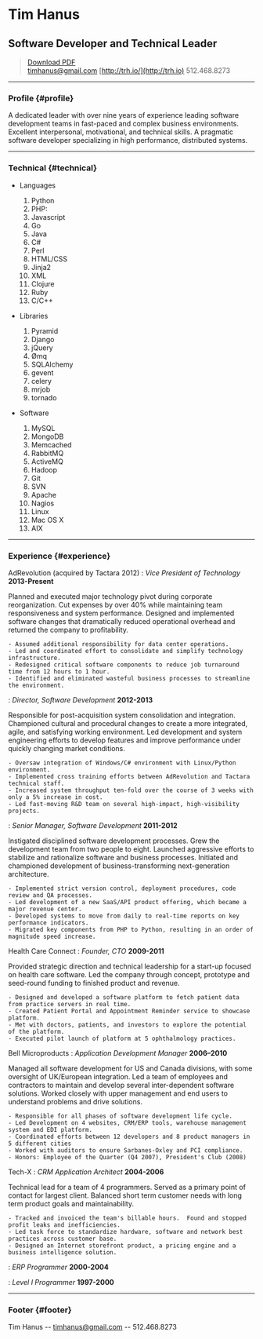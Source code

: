 # Tim Hanus
## Software Developer and Technical Leader

> [Download PDF](resume.pdf)  
> [timhanus@gmail.com](timhanus@gmail.com)
> [http://trh.io/](http://trh.io)
> 512.468.8273

------

### Profile {#profile}
A dedicated leader with over nine years of experience leading software development teams in fast-paced and complex business environments. Excellent interpersonal, motivational, and technical skills.  A pragmatic software developer specializing in high performance, distributed systems.  

------

### Technical {#technical}

* Languages
	1. Python
	1. PHP:
	1. Javascript
	1. Go
	1. Java
	1. C#
	1. Perl
	1. HTML/CSS
	1. Jinja2
	1. XML
	1. Clojure
	1. Ruby
	1. C/C++

* Libraries
	1. Pyramid
	1. Django 
	1. jQuery
	1. Ømq
	1. SQLAlchemy
	1. gevent
	1. celery
	1. mrjob
	1. tornado

* Software
	1. MySQL
	1. MongoDB
	1. Memcached
	1. RabbitMQ
	1. ActiveMQ
	1. Hadoop
	1. Git
	1. SVN
	1. Apache
	1. Nagios
	1. Linux
	1. Mac OS X
	1. AIX


------

### Experience {#experience}

AdRevolution (acquired by Tactara 2012)
: *Vice President of Technology*
 __2013-Present__

  Planned and executed major technology pivot during corporate reorganization.  Cut expenses by over 40% while maintaining team responsiveness and system performance. Designed and implemented software changes that dramatically reduced operational overhead and returned the company to profitability.

  	- Assumed additional responsibility for data center operations.
  	- Led and coordinated effort to consolidate and simplify technology infrastructure.
  	- Redesigned critical software components to reduce job turnaround time from 12 hours to 1 hour.
  	- Identified and eliminated wasteful business processes to streamline the environment.


: *Director, Software Development* 
  __2012-2013__

  Responsible for post-acquisition system consolidation and integration.  Championed cultural and procedural changes to create a more integrated, agile, and satisfying working environment.  Led development and system engineering efforts to develop features and improve performance under quickly changing market conditions.

  	- Oversaw integration of Windows/C# environment with Linux/Python environment.
  	- Implemented cross training efforts between AdRevolution and Tactara technical staff.
  	- Increased system throughput ten-fold over the course of 3 weeks with only a 5% increase in cost.
  	- Led fast-moving R&D team on several high-impact, high-visibility projects.


: *Senior Manager, Software Development* 
  __2011-2012__

  Instigated disciplined software development processes.  Grew the development team from two people to eight.  Launched aggressive efforts to stabilize and rationalize software and business processes.  Initiated and championed development of business-transforming next-generation architecture.

	- Implemented strict version control, deployment procedures, code review and QA processes.
    - Led development of a new SaaS/API product offering, which became a major revenue center.
    - Developed systems to move from daily to real-time reports on key performance indicators.
    - Migrated key components from PHP to Python, resulting in an order of magnitude speed increase.


Health Care Connect
: *Founder, CTO* 
  __2009-2011__

  Provided strategic direction and technical leadership for a start-up focused on health care software.  Led the company through concept, prototype and seed-round funding to finished product and revenue.

	- Designed and developed a software platform to fetch patient data from practice servers in real time.
	- Created Patient Portal and Appointment Reminder service to showcase platform.
	- Met with doctors, patients, and investors to explore the potential of the platform.  
	- Executed pilot launch of platform at 5 ophthalmology practices.



Bell Microproducts
: *Application Development Manager*
  __2006–2010__

  Managed all software development for US and Canada divisions, with some oversight of UK/European integration.  Led a team of employees and contractors to maintain and develop several inter-dependent software solutions.  Worked closely with upper management and end users to understand problems and drive solutions.

	- Responsible for all phases of software development life cycle.
	- Led Development on 4 websites, CRM/ERP tools, warehouse management system and EDI platform.  
	- Coordinated efforts between 12 developers and 8 product managers in 5 different cities
	- Worked with auditors to ensure Sarbanes-Oxley and PCI compliance.
	- Honors: Employee of the Quarter (Q4 2007), President's Club (2008)


Tech-X
: *CRM Application Architect* 
  __2004-2006__

  Technical lead for a team of 4 programmers.  Served as a primary point of contact for largest 
  client.  Balanced short term customer needs with long term product goals and maintainability.

	- Tracked and invoiced the team's billable hours.  Found and stopped profit leaks and inefficiencies.   
	- Led task force to standardize hardware, software and network best practices across customer base.
	- Designed an Internet storefront product, a pricing engine and a business intelligence solution.

: *ERP Programmer* 
  __2000-2004__

: *Level I Programmer* 
  __1997-2000__


------

### Footer {#footer}

Tim Hanus -- [timhanus@gmail.com](timhanus@gmail.com) -- 512.468.8273
